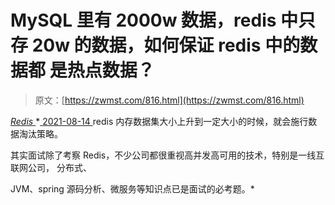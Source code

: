 <!--yml
category: 未分类
date: 0001-01-01 00:00:00
-->

# MySQL 里有 2000w 数据，redis 中只存 20w 的数据，如何保证 redis 中的数据都 是热点数据？

> 原文：[https://zwmst.com/816.html](https://zwmst.com/816.html)

   [ *Redis* ](https://zwmst.com/redis)*[ <time datetime="2021-08-14T08:13:09+08:00"> 2021-08-14 </time> ](https://zwmst.com/816.html)  redis 内存数据集大小上升到一定大小的时候，就会施行数据淘汰策略。

其实面试除了考察 Redis，不少公司都很重视高并发高可用的技术，特别是一线互联网公司， 分布式、

JVM、spring 源码分析、微服务等知识点已是面试的必考题。*